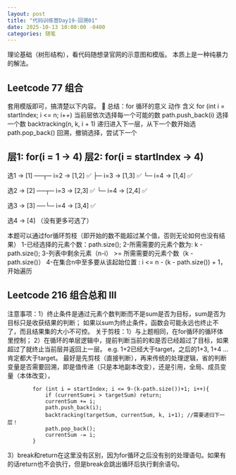 ```yaml
---
layout: post
title: "代码训练营Day19-回溯01"
date: 2025-10-13 10:00:00 -0400
categories: 随笔
---
```


理论基础（树形结构），看代码随想录官网的示意图和模版。
本质上是一种纯暴力的解法。

## Leetcode 77 组合
套用模版即可，搞清楚以下内容。
🔁 总结：for 循环的意义
动作	含义
for (int i = startIndex; i <= n; i++)	当前层依次选择每一个可能的数
path.push_back(i)	选择一个数
backtracking(n, k, i + 1)	递归进入下一层，从下一个数开始选
path.pop_back()	回溯，撤销选择，尝试下一个

层1: for(i = 1 → 4)      层2: for(i = startIndex → 4)
-----------------------------------------------------
选1 → [1] ──┬─ i=2 → [1,2] ✅
             ├─ i=3 → [1,3] ✅
             └─ i=4 → [1,4] ✅

选2 → [2] ──┬─ i=3 → [2,3] ✅
             └─ i=4 → [2,4] ✅

选3 → [3] ──└─ i=4 → [3,4] ✅

选4 → [4] （没有更多可选了）

本题可以通过for循环剪枝（即开始的数不能超过某个值，否则无论如何也没有结果）
1-已经选择的元素个数：path.size();
2-所需需要的元素个数为: k - path.size();
3-列表中剩余元素（n-i） >= 所需需要的元素个数（k - path.size()）
4-在集合n中至多要从该起始位置 : i <= n - (k - path.size()) + 1，开始遍历

## Leetcode 216 组合总和 III
注意事项：1）终止条件是通过元素个数判断而不是sum是否为目标，sum是否为目标只是收获结果的判断；
如果以sum为终止条件，函数会可能永远也终止不了，而且结果集的大小不可控。
关于剪枝：1）与上题相同，在for循环的循环体里控制；
2）在循环的单层逻辑中，提前判断当前的和是否已经超过了目标，如果超过了就终止当前层并返回上一层。
e.g. 1+2已经大于target，之后的1+3, 1+4 ...肯定都大于target。
最好是先剪枝（直接判断），再来传统的处理逻辑，省的判断变量是否需要回溯，即是值传递（只是本地副本改变），还是引用，全局、成员变量（本体改变），
```
        for (int i = startIndex; i <= 9-(k-path.size())+1; i++){
            if (currentSum+i > targetSum) return;
            currentSum += i;
            path.push_back(i);
            backtracking(targetSum, currentSum, k, i+1); //需要递归下一层！
            path.pop_back();
            currentSum -= i;
        }
```
3）break和return在这里没有区别，因为for循环之后没有别的处理语句。如果有的话return也不会执行，但是break会跳出循环后执行剩余语句。









